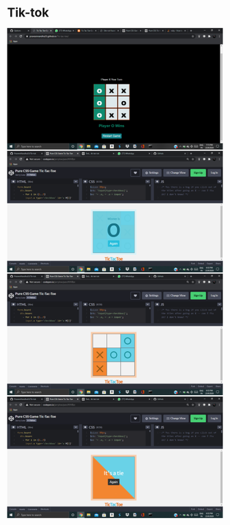 # Tik-tok


![Test Image 1](png12.png)
![Test Image 1](png1..png)
![Test Image 1](png2..png)
![Test Image 1](png3..png)
